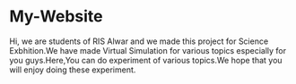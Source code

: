 # My-Website
Hi, we are students of RIS Alwar and we made this project for Science Exbhition.We have made Virtual Simulation for various topics especially for you guys.Here,You can do experiment of various topics.We hope that you will enjoy doing these experiment.
